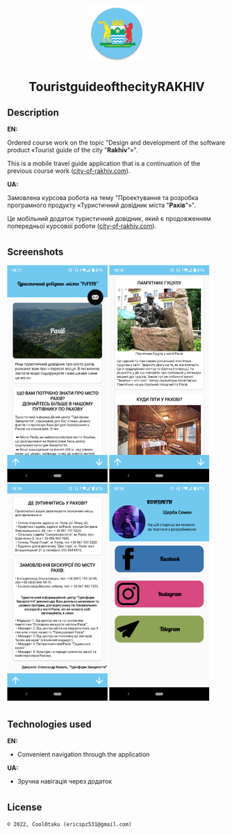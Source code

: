 <p align="center"><img width="128" height="128" src="app/src/main/res/mipmap-xxxhdpi/ic_launcher_round.png"/></p>
<h1 align="center">TouristguideofthecityRAKHIV</h1>

## Description
<b>EN:</b>

Ordered course work on the topic "Design and development of the software product «Tourist guide of the city "**Rakhiv**"»".

This is a mobile travel guide application that is a continuation of the previous course work ([city-of-rakhiv.com](https://github.com/CoolOtaku/city-of-rakhiv.com)).

<b>UA:</b>

Замовлена курсова робота на тему "Проектування та розробка програмного продукту «Туристичний довідник міста "**Рахів**"»".

Це мобільний додаток туристичний довідник, який є продовженням попередньої курсової роботи ([city-of-rakhiv.com](https://github.com/CoolOtaku/city-of-rakhiv.com)).

#
## Screenshots
<p>
  <img src="screens/1.png" height="500px"/>
  <img src="screens/2.png" height="500px"/>
  <img src="screens/3.png" height="500px"/>
  <img src="screens/4.png" height="500px"/>
</p>

#
## Technologies used
<b>EN:</b>
- Convenient navigation through the application

<b>UA:</b>
- Зручна навігація через додаток

#
## License
```
© 2022, CoolOtaku (ericspz531@gmail.com)
```
